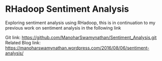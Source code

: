 # RHadoop Sentiment Analysis

Exploring sentiment analysis using RHadoop, this is in continuation to my previous work on sentiment analysis in the following link

Git link: https://github.com/ManoharSwamynathan/Sentiment_Analysis.git
Related Blog link: https://manoharswamynathan.wordpress.com/2016/08/06/sentiment-analysis/


